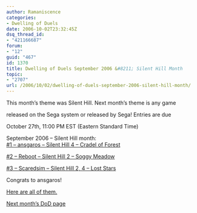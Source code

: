 ```yaml
---
author: Ramaniscence
categories:
- Dwelling of Duels
date: 2006-10-02T23:32:45Z
dsq_thread_id:
- "421166687"
forum:
- "12"
guid: "467"
id: 1370
title: Dwelling of Duels September 2006 &#8211; Silent Hill Month
topic:
- "2707"
url: /2006/10/02/dwelling-of-duels-september-2006-silent-hill-month/
---
```


This month&#8217;s theme was Silent Hill. Next month&#8217;s theme is any game
  
released on the Sega system or released by Sega! Entries are due
  
October 27th, 11:00 PM EST (Eastern Standard Time)
  
September 2006 &#8211; Silent Hill month:  
[#1 &#8211; ansgaros &#8211; Silent Hill 4 &#8211; Cradel of Forest](http://dod.vgmix.com/past/sep06/01-ansgaros-SilentHill-Cradel-DoD.mp3)

[#2 &#8211; Reboot &#8211; Silent Hill 2 &#8211; Soggy Meadow](http://dod.vgmix.com/past/sep06/02-Reboot-SilentHill-Meadow-DoD.mp3)

[#3 &#8211; Scaredsim &#8211; Silent Hill 2, 4 &#8211; Lost Stars](http://dod.vgmix.com/past/sep06/03-ScaredSim-SilentHill-Stars-DoD.mp3)

Congrats to ansgaros!

<a target="_blank" href="http://dod.vgmix.com/past/sep06/">Here are all of them.</a>

<a target="_blank" href="http://dod.vgmix.com/current.php">Next month&#8217;s DoD page</a>